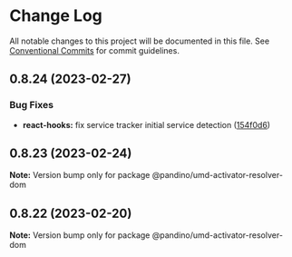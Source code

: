 # Change Log

All notable changes to this project will be documented in this file.
See [Conventional Commits](https://conventionalcommits.org) for commit guidelines.

## 0.8.24 (2023-02-27)

### Bug Fixes

* **react-hooks:** fix service tracker initial service detection ([154f0d6](https://github.com/BlackBeltTechnology/pandino/commit/154f0d6584f6fd3c25a66ec8b4389f034b431f9e))

## 0.8.23 (2023-02-24)

**Note:** Version bump only for package @pandino/umd-activator-resolver-dom

## 0.8.22 (2023-02-20)

**Note:** Version bump only for package @pandino/umd-activator-resolver-dom
